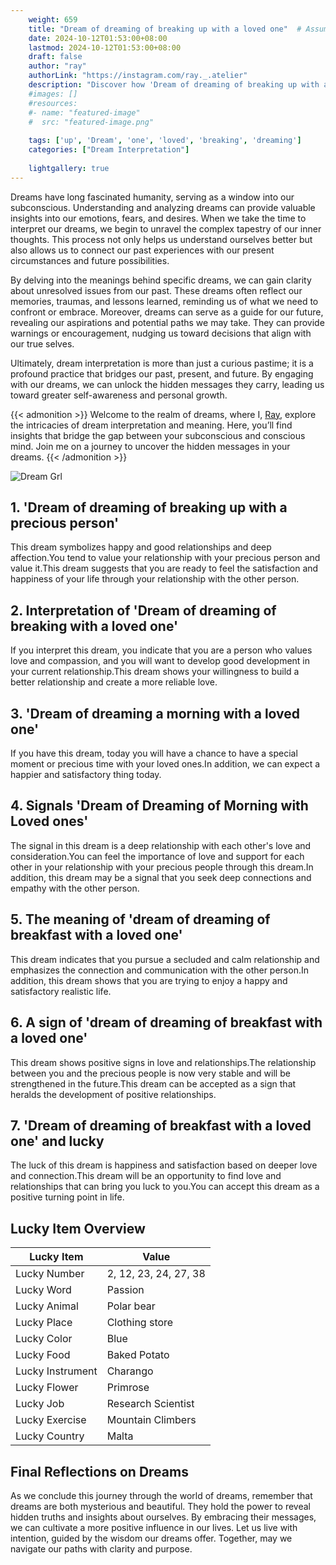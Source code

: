 ```yaml
---
    weight: 659
    title: "Dream of dreaming of breaking up with a loved one"  # Assuming 'title' column exists
    date: 2024-10-12T01:53:00+08:00
    lastmod: 2024-10-12T01:53:00+08:00
    draft: false
    author: "ray"
    authorLink: "https://instagram.com/ray._.atelier"
    description: "Discover how 'Dream of dreaming of breaking up with a loved one' can interpret your future and uncover its significant meanings in your life."
    #images: []
    #resources:
    #- name: "featured-image"
    #  src: "featured-image.png"
    
    tags: ['up', 'Dream', 'one', 'loved', 'breaking', 'dreaming']
    categories: ["Dream Interpretation"]
    
    lightgallery: true
---
```

    
Dreams have long fascinated humanity, serving as a window into our subconscious. Understanding and analyzing dreams can provide valuable insights into our emotions, fears, and desires. When we take the time to interpret our dreams, we begin to unravel the complex tapestry of our inner thoughts. This process not only helps us understand ourselves better but also allows us to connect our past experiences with our present circumstances and future possibilities.

By delving into the meanings behind specific dreams, we can gain clarity about unresolved issues from our past. These dreams often reflect our memories, traumas, and lessons learned, reminding us of what we need to confront or embrace. Moreover, dreams can serve as a guide for our future, revealing our aspirations and potential paths we may take. They can provide warnings or encouragement, nudging us toward decisions that align with our true selves.

Ultimately, dream interpretation is more than just a curious pastime; it is a profound practice that bridges our past, present, and future. By engaging with our dreams, we can unlock the hidden messages they carry, leading us toward greater self-awareness and personal growth.

{{< admonition >}}
Welcome to the realm of dreams, where I, [Ray](https://instagram.com/ray._.atelier), explore the intricacies of dream interpretation and meaning. Here, you’ll find insights that bridge the gap between your subconscious and conscious mind. Join me on a journey to uncover the hidden messages in your dreams.
{{< /admonition >}}

![Dream Grl](https://cdn.pixabay.com/photo/2017/11/02/03/35/gothic-2910057_1280.jpg "Dream Grl")

## 1. 'Dream of dreaming of breaking up with a precious person'
This dream symbolizes happy and good relationships and deep affection.You tend to value your relationship with your precious person and value it.This dream suggests that you are ready to feel the satisfaction and happiness of your life through your relationship with the other person.

## 2. Interpretation of 'Dream of dreaming of breaking with a loved one'
If you interpret this dream, you indicate that you are a person who values love and compassion, and you will want to develop good development in your current relationship.This dream shows your willingness to build a better relationship and create a more reliable love.

## 3. 'Dream of dreaming a morning with a loved one'
If you have this dream, today you will have a chance to have a special moment or precious time with your loved ones.In addition, we can expect a happier and satisfactory thing today.

## 4. Signals 'Dream of Dreaming of Morning with Loved ones'
The signal in this dream is a deep relationship with each other's love and consideration.You can feel the importance of love and support for each other in your relationship with your precious people through this dream.In addition, this dream may be a signal that you seek deep connections and empathy with the other person.

## 5. The meaning of 'dream of dreaming of breakfast with a loved one'
This dream indicates that you pursue a secluded and calm relationship and emphasizes the connection and communication with the other person.In addition, this dream shows that you are trying to enjoy a happy and satisfactory realistic life.

## 6. A sign of 'dream of dreaming of breakfast with a loved one'
This dream shows positive signs in love and relationships.The relationship between you and the precious people is now very stable and will be strengthened in the future.This dream can be accepted as a sign that heralds the development of positive relationships.

## 7. 'Dream of dreaming of breakfast with a loved one' and lucky
The luck of this dream is happiness and satisfaction based on deeper love and connection.This dream will be an opportunity to find love and relationships that can bring you luck to you.You can accept this dream as a positive turning point in life.

## Lucky Item Overview
| Lucky Item          | Value              |
|---------------|--------------------|
| Lucky Number        | 2, 12, 23, 24, 27, 38  |
| Lucky Word          | Passion |
| Lucky Animal        | Polar bear |
| Lucky Place         | Clothing store     |
| Lucky Color         | Blue     |
| Lucky Food          | Baked Potato      |
| Lucky Instrument    | Charango |
| Lucky Flower        | Primrose    |
| Lucky Job           | Research Scientist       |
| Lucky Exercise      | Mountain Climbers  |
| Lucky Country       | Malta    |


##  Final Reflections on Dreams

As we conclude this journey through the world of dreams, remember that dreams are both mysterious and beautiful. They hold the power to reveal hidden truths and insights about ourselves. By embracing their messages, we can cultivate a more positive influence in our lives. Let us live with intention, guided by the wisdom our dreams offer. Together, may we navigate our paths with clarity and purpose.
